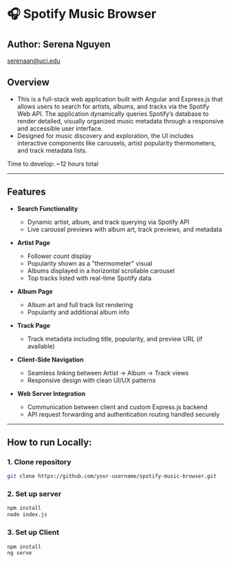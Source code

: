 # 🎧 Spotify Music Browser

## Author: Serena Nguyen
serenaan@uci.edu

## Overview
- This is a full-stack web application built with Angular and Express.js that allows users to search for artists, albums, and tracks via the Spotify Web API. The application dynamically queries Spotify’s database to render detailed, visually organized music metadata through a responsive and accessible user interface.
- Designed for music discovery and exploration, the UI includes interactive components like carousels, artist popularity thermometers, and track metadata lists.

Time to develop: ~12 hours total

---

## Features
- **Search Functionality**
  - Dynamic artist, album, and track querying via Spotify API
  - Live carousel previews with album art, track previews, and metadata

- **Artist Page**
  - Follower count display
  - Popularity shown as a "thermometer" visual
  - Albums displayed in a horizontal scrollable carousel
  - Top tracks listed with real-time Spotify data
 
- **Album Page**
  - Album art and full track list rendering
  - Popularity and additional album info
 
- **Track Page**
  - Track metadata including title, popularity, and preview URL (if available)
     
- **Client-Side Navigation**
  - Seamless linking between Artist → Album → Track views
  - Responsive design with clean UI/UX patterns
 
- **Web Server Integration**
  - Communication between client and custom Express.js backend
  - API request forwarding and authentication routing handled securely

---

## How to run Locally:

### 1. Clone repository

```bash
git clone https://github.com/your-username/spotify-music-browser.git
```

### 2. Set up server
```bash
npm install
node index.js
```

### 3. Set up Client
```bash
npm install
ng serve
```
